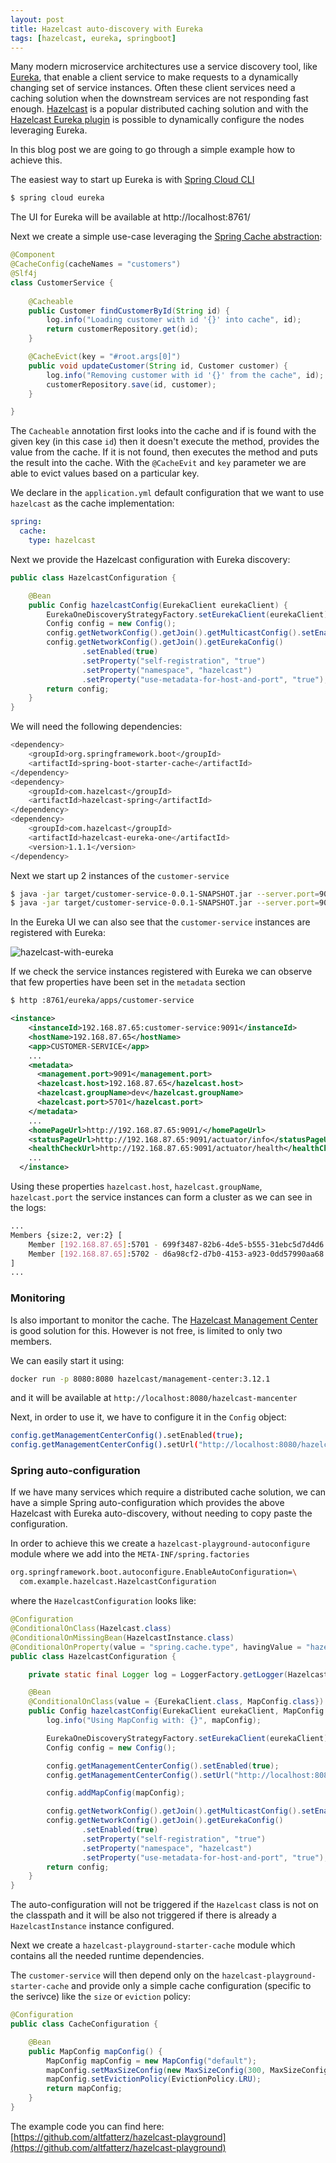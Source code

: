 ```yaml
---
layout: post
title: Hazelcast auto-discovery with Eureka
tags: [hazelcast, eureka, springboot]
---
```


Many modern microservice architectures use a service discovery tool, like [Eureka](https://github.com/Netflix/eureka), that enable a client service to make requests to a dynamically changing set of service instances.
Often these client services need a caching solution when the downstream services are not responding fast enough. [Hazelcast](https://hazelcast.org/) is a popular distributed caching solution and with the [Hazelcast Eureka plugin](https://github.com/hazelcast/hazelcast-eureka) is possible to dynamically configure the nodes leveraging Eureka.

In this blog post we are going to go through a simple example how to achieve this.

The easiest way to start up Eureka is with [Spring Cloud CLI](https://cloud.spring.io/spring-cloud-cli/)  

```bash
$ spring cloud eureka
```

The UI for Eureka will be available at http://localhost:8761/

Next we create a simple use-case leveraging the [Spring Cache abstraction](https://docs.spring.io/spring/docs/current/spring-framework-reference/integration.html#cache):

```java
@Component
@CacheConfig(cacheNames = "customers")
@Slf4j
class CustomerService {
    
    @Cacheable
    public Customer findCustomerById(String id) {
        log.info("Loading customer with id '{}' into cache", id);
        return customerRepository.get(id);
    }

    @CacheEvict(key = "#root.args[0]")
    public void updateCustomer(String id, Customer customer) {
        log.info("Removing customer with id '{}' from the cache", id);
        customerRepository.save(id, customer);
    }

}
``` 

The `Cacheable` annotation first looks into the cache and if is found with the given key (in this case `id`) then it doesn't execute the method, provides the value from the cache.
If it is not found, then executes the method and puts the result into the cache.
With the `@CacheEvit` and `key` parameter we are able to evict values based on a particular key. 

We declare in the `application.yml` default configuration that we want to use `hazelcast` as the cache implementation:

```yaml
spring:
  cache:
    type: hazelcast
```

Next we provide the Hazelcast configuration with Eureka discovery:

```java
public class HazelcastConfiguration {

    @Bean
    public Config hazelcastConfig(EurekaClient eurekaClient) {
        EurekaOneDiscoveryStrategyFactory.setEurekaClient(eurekaClient);
        Config config = new Config();
        config.getNetworkConfig().getJoin().getMulticastConfig().setEnabled(false);
        config.getNetworkConfig().getJoin().getEurekaConfig()
                .setEnabled(true)
                .setProperty("self-registration", "true")
                .setProperty("namespace", "hazelcast")
                .setProperty("use-metadata-for-host-and-port", "true");
        return config;
    }
}
```

We will need the following dependencies:

```bash
<dependency>
    <groupId>org.springframework.boot</groupId>
    <artifactId>spring-boot-starter-cache</artifactId>
</dependency>
<dependency>
    <groupId>com.hazelcast</groupId>
    <artifactId>hazelcast-spring</artifactId>
</dependency>
<dependency>
    <groupId>com.hazelcast</groupId>
    <artifactId>hazelcast-eureka-one</artifactId>
    <version>1.1.1</version>
</dependency>
```

Next we start up 2 instances of the `customer-service`

```bash
$ java -jar target/customer-service-0.0.1-SNAPSHOT.jar --server.port=9091
$ java -jar target/customer-service-0.0.1-SNAPSHOT.jar --server.port=9092
```
In the Eureka UI we can also see that the `customer-service` instances are registered with Eureka:

<p><img src="/images/2019-06-21/hazelcast-with-eureka.png" alt="hazelcast-with-eureka" /></p>

If we check the service instances registered with Eureka we can observe that few properties have been set in the `metadata` section

```bash
$ http :8761/eureka/apps/customer-service
```

```xml
<instance>
    <instanceId>192.168.87.65:customer-service:9091</instanceId>
    <hostName>192.168.87.65</hostName>
    <app>CUSTOMER-SERVICE</app>
    ...
    <metadata>
      <management.port>9091</management.port>
      <hazelcast.host>192.168.87.65</hazelcast.host>
      <hazelcast.groupName>dev</hazelcast.groupName>
      <hazelcast.port>5701</hazelcast.port>
    </metadata>
    ...
    <homePageUrl>http://192.168.87.65:9091/</homePageUrl>
    <statusPageUrl>http://192.168.87.65:9091/actuator/info</statusPageUrl>
    <healthCheckUrl>http://192.168.87.65:9091/actuator/health</healthCheckUrl>
    ...
  </instance>
```
  
Using these properties `hazelcast.host`, `hazelcast.groupName`, `hazelcast.port` the service instances can form a cluster as we can see in the logs:

```bash
...
Members {size:2, ver:2} [
	Member [192.168.87.65]:5701 - 699f3487-82b6-4de5-b555-31ebc5d7d4d6
	Member [192.168.87.65]:5702 - d6a98cf2-d7b0-4153-a923-0dd57990aa68 this
]
...
```
  
### Monitoring

Is also important to monitor the cache. The [Hazelcast Management Center](https://hazelcast.com/product-features/management-center/) is good solution for this. However is not free, is limited to only two members.

We can easily start it using:

```bash
docker run -p 8080:8080 hazelcast/management-center:3.12.1
```

and it will be available at `http://localhost:8080/hazelcast-mancenter`

Next, in order to use it, we have to configure it in the `Config` object:

```bash
config.getManagementCenterConfig().setEnabled(true);
config.getManagementCenterConfig().setUrl("http://localhost:8080/hazelcast-mancenter/");
```

### Spring auto-configuration

If we have many services which require a distributed cache solution, we can have a simple Spring auto-configuration which provides the above Hazelcast with Eureka auto-discovery, without needing to copy paste the configuration.

In order to achieve this we create a `hazelcast-playground-autoconfigure` module where we add into the `META-INF/spring.factories`

```bash
org.springframework.boot.autoconfigure.EnableAutoConfiguration=\
  com.example.hazelcast.HazelcastConfiguration
```

where the `HazelcastConfiguration` looks like:

```java
@Configuration
@ConditionalOnClass(Hazelcast.class)
@ConditionalOnMissingBean(HazelcastInstance.class)
@ConditionalOnProperty(value = "spring.cache.type", havingValue = "hazelcast", matchIfMissing = true)
public class HazelcastConfiguration {

    private static final Logger log = LoggerFactory.getLogger(HazelcastConfiguration.class);

    @Bean
    @ConditionalOnClass(value = {EurekaClient.class, MapConfig.class})
    public Config hazelcastConfig(EurekaClient eurekaClient, MapConfig mapConfig) {
        log.info("Using MapConfig with: {}", mapConfig);

        EurekaOneDiscoveryStrategyFactory.setEurekaClient(eurekaClient);
        Config config = new Config();

        config.getManagementCenterConfig().setEnabled(true);
        config.getManagementCenterConfig().setUrl("http://localhost:8080/hazelcast-mancenter/");

        config.addMapConfig(mapConfig);

        config.getNetworkConfig().getJoin().getMulticastConfig().setEnabled(false);
        config.getNetworkConfig().getJoin().getEurekaConfig()
                .setEnabled(true)
                .setProperty("self-registration", "true")
                .setProperty("namespace", "hazelcast")
                .setProperty("use-metadata-for-host-and-port", "true");
        return config;
    }
}
```

The auto-configuration will not be triggered if the `Hazelcast` class is not on the classpath and it will be also not triggered if there is already a `HazelcastInstance` instance configured.

Next we create a `hazelcast-playground-starter-cache` module which contains all the needed runtime dependencies.

The `customer-service` will then depend only on the `hazelcast-playground-starter-cache` and provide only a simple cache configuration (specific to the serivce) like the `size` or `eviction` policy:

```java
@Configuration
public class CacheConfiguration {

    @Bean
    public MapConfig mapConfig() {
        MapConfig mapConfig = new MapConfig("default");
        mapConfig.setMaxSizeConfig(new MaxSizeConfig(300, MaxSizeConfig.MaxSizePolicy.PER_NODE));
        mapConfig.setEvictionPolicy(EvictionPolicy.LRU);
        return mapConfig;
    }
}
```

The example code you can find here: [https://github.com/altfatterz/hazelcast-playground](https://github.com/altfatterz/hazelcast-playground) 